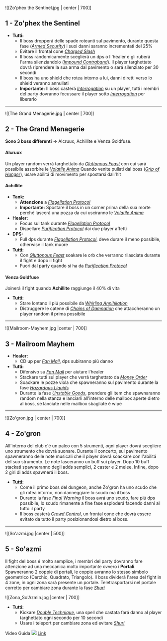 
![[Zo'phex the Sentinel.jpg | center | 700]]
## 1 - **Zo'phex the Sentinel**
- **Tutti:**
	- Il boss dropperá delle spade roteanti sul pavimento, durante questa fase (*[Armed Security](https://www.wowhead.com/spell=346204)*) i suoi danni saranno incrementati del 25%
	- Evitare il frontal cone *[Charged Slash](https://www.wowhead.com/spell=405824/charged-slash)*
	- Il boss randomicamente sceglierá un dps o l 'healer e gli ruberá l'arma silenziandolo (*[Impound Contraband](https://www.wowhead.com/spell=346006)*). Il player targhettato dovrá riprendere la sua arma dal pavimento o sará silenziato per 30 secondi
	- Il boss ha uno shield che rotea intorno a lui, danni diretti verso lo shield veranno annullati
	- **Importante:** Il boss casterá *[Interrogation](https://www.wowhead.com/spell=345598)* su un player, tutti i membri del party dovranno focussare il player sotto *[Interrogation](https://www.wowhead.com/spell=345598)* per liberarlo 

---

![[The Grand Menagerie.jpg | center | 700]]
## 2 - **The Grand Menagerie**
**Sono 3 boss differenti** -> Alcruux, Achillite e Venza Goldfuse.
#### Alcruux
Un player random verrá targhettato da *[Gluttonous Feast](https://www.wowhead.com/ptr-2/spell=349498)* con cui sará possibile assorbire le *[Volatile Anima](https://www.wowhead.com/ptr-2/spell=349989)*
Quando venite pullati dal boss (*[Grip of Hunger](https://www.wowhead.com/spell=349663)*), usare abilitá di movimento per spostarsi dall'hit 

#### Achillite
- **Tank:**
	- **Attenzione** a *[Flagellation Protocol](https://www.wowhead.com/spell=349934)*
	- **Importante:** Spostare il boss in un corner prima della sua morte perché lascerá una pozza da cui usciranno le *[Volatile Anima](https://www.wowhead.com/ptr-2/spell=349989)*
- **Healer:**
	- Focus sul tank durante *[Flagellation Protocol](https://www.wowhead.com/spell=349934)*
	- Dispellare *[Purification Protocol](https://www.wowhead.com/ptr-2/spell=349954)* dai due player affetti
- **DPS:**
	- Full dps durante *[Flagellation Protocol](https://www.wowhead.com/spell=349934)*, deve durare il meno possibile, otherwise il tank muore
- **Tutti:**
	- Con *[Gluttonous Feast](https://www.wowhead.com/ptr-2/spell=349498)* soakare le orb che verranno rilasciate durante il fight e dopo il fight
	- Fuori dal party quando si ha da *[Purification Protocol](https://www.wowhead.com/ptr-2/spell=349954)*

#### Venza Goldfuse
Joinerá il fight quando **Achillite** raggiunge il 40% di vita
- **Tutti:**
	- Stare lontano il piú possibile da *[Whirling Annihilation](https://www.wowhead.com/spell=350090)*
	- Distruggere le catene di *[Chains of Damnation](https://www.wowhead.com/spell=350101)* che attaccheranno un player random il prima possibile

---

![[Mailroom-Mayhem.jpg |center | 700]]
## 3 - **Mailroom Mayhem**
- **Healer:**
	- CD up per *[Fan Mail](https://www.wowhead.com/spell=346742)*, dps subiranno piú danno
- **Tutti:**
	- Difensivo su *[Fan Mail](https://www.wowhead.com/spell=346742)* per aiutare l'healer
	- Stackare tutti sul player che verrá targhettato da *[Money Order](https://www.wowhead.com/spell=346967)*
	- Soackare le pozze viola che spawneranno sul pavimento durante la fase *[Hazardous Liquids](https://www.wowhead.com/spell=346286)*
	- Durante la fase *[Unstable Goods](https://www.wowhead.com/spell=346947)*, prendere gli item che spawnaranno random nella stanza e lanciarli all'interno delle mailbox aperte dietro al boss, se lanciate nelle mailbox sbagliate é wipe

---

![[Zo'gron.jpg | center | 700]]
## 4 - **Zo'gron**
All'interno del club c'é un palco con 5 strumenti, ogni player dovrá scegliere uno strumento che dovrá suonare. Durante il concerto, sul pavimento spawneranno delle note musicali che il player dovrá soackare con l'abilitá del suo strumento. Le note lasceranno un buff sui player. Dopo 10 buff stackati spawneranno degli adds semplici, 2 caster e 2 melee. Infine, dopo 2 giri di adds spawnerá il boss.
- **Tutti:**
	- Come il primo boss del dungeon, anche Zo'gron ha uno scudo che gli rotea intorno, non danneggiare lo scudo ma il boss
	- Durante la fase *[Final Warning](https://www.wowhead.com/ptr-2/spell=1241032)* il boss avrá uno scudo, fare piú dps possibile, lo scudo rimanente a fine fase esploderá facendo danni al tutto il party
	- Il boss casterá *[Crowd Control](https://www.wowhead.com/ptr-2/spell=350921)*, un frontal cone che dovrá essere evitato da tutto il party posizionandosi dietro al boss.

---

![[So'azmi.jpg |center | 500]]
## 5 - **So'azmi**
Il fight del boss é molto semplice, i membri del party dovranno fare attenzione ad una meccanica molto importante ovvero i **Portali**.
Spawneranno 2 coppie di portali, le coppie avranno lo stesso simbolo geometrico (Cerchio, Quadrato, Triangolo). Il boss dividerá l'area del fight in 4 zone, in ogni zona sará presente un portale. Teletrasportarsi nel portale corretto per cambiare zona durante la fase *[Shuri](https://www.wowhead.com/spell=347481)*

![[Zona_So'Azmin.jpg |center | 700]]
- **Tutti:**
	- Kickare *[Double Technique](https://www.wowhead.com/spell=357188)*, una spell che castata fará danno al player targhettato ogni secondo per 10 secondi
	- Usare i teleport per cambiare zona ed evitare *[Shuri](https://www.wowhead.com/spell=347481)*


Video Guida ![](https://youtu.be/8gdSeLgaBsQ)
[Link](https://youtu.be/8gdSeLgaBsQ)